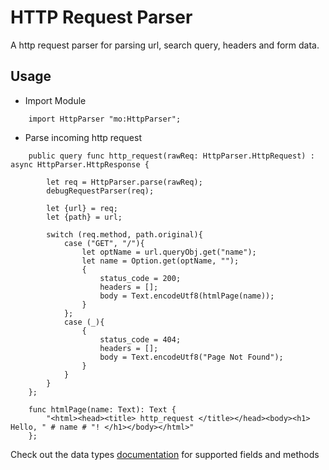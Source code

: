 # HTTP Request Parser

A http request parser for parsing url, search query, headers and form data.

## Usage

- Import Module

```motoko
    import HttpParser "mo:HttpParser";
```

- Parse incoming http request

```motoko
    public query func http_request(rawReq: HttpParser.HttpRequest) : async HttpParser.HttpResponse {

        let req = HttpParser.parse(rawReq);
        debugRequestParser(req);

        let {url} = req;
        let {path} = url;

        switch (req.method, path.original){
            case ("GET", "/"){
                let optName = url.queryObj.get("name");
                let name = Option.get(optName, "");
                {
                    status_code = 200;
                    headers = [];
                    body = Text.encodeUtf8(htmlPage(name));
                }
            };
            case (_){
                {
                    status_code = 404;
                    headers = [];
                    body = Text.encodeUtf8("Page Not Found");
                }
            }
        }
    };

    func htmlPage(name: Text): Text {
        "<html><head><title> http_request </title></head><body><h1> Hello, " # name # "! </h1></body></html>"
    };

```

Check out the data types [documentation](./docs.md) for supported fields and methods
